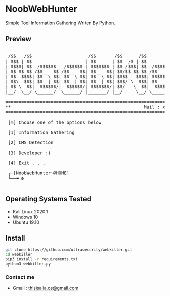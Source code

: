 # NoobWebHunter
Simple Tool Information Gathering Writen By Python.

## Preview
<pre>

 /$$   /$$                     /$$       /$$      /$$           /$$       /$$   /$$                       /$$                        
| $$$ | $$                    | $$      | $$  /$ | $$          | $$      | $$  | $$                      | $$                        
| $$$$| $$  /$$$$$$   /$$$$$$ | $$$$$$$ | $$ /$$$| $$  /$$$$$$ | $$$$$$$ | $$  | $$ /$$   /$$ /$$$$$$$  /$$$$$$    /$$$$$$   /$$$$$$ 
| $$ $$ $$ /$$__  $$ /$$__  $$| $$__  $$| $$/$$ $$ $$ /$$__  $$| $$__  $$| $$$$$$$$| $$  | $$| $$__  $$|_  $$_/   /$$__  $$ /$$__  $$
| $$  $$$$| $$  \ $$| $$  \ $$| $$  \ $$| $$$$_  $$$$| $$$$$$$$| $$  \ $$| $$__  $$| $$  | $$| $$  \ $$  | $$    | $$$$$$$$| $$  \__/
| $$\  $$$| $$  | $$| $$  | $$| $$  | $$| $$$/ \  $$$| $$_____/| $$  | $$| $$  | $$| $$  | $$| $$  | $$  | $$ /$$| $$_____/| $$      
| $$ \  $$|  $$$$$$/|  $$$$$$/| $$$$$$$/| $$/   \  $$|  $$$$$$$| $$$$$$$/| $$  | $$|  $$$$$$/| $$  | $$  |  $$$$/|  $$$$$$$| $$      
|__/  \__/ \______/  \______/ |_______/ |__/     \__/ \_______/|_______/ |__/  |__/ \______/ |__/  |__/   \___/   \_______/|__/      
                                                                                                                                     
=====================================================================================================================================
**                                                  Mail : xxnbkillerxx@gmail.com                                                  **
=====================================================================================================================================
            
 [✠] Choose one of the options below 

 [1] Information Gathering

 [2] CMS Detection

 [3] Developer :)

 [4] Exit . . .

 ┌─[NoobWebHunter~@HOME]
 └──╼ ✠

</pre>

## Operating Systems Tested
- Kali Linux 2020.1
- Windows 10
- Ubuntu 19.10

## Install
```bash
git clone https://github.com/ultrasecurity/webkiller.git
cd webkiller
pip3 install -r requirements.txt
python3 webkiller.py 
```

### Contact me
- Gmail : thisisalia.os@gmail.com
